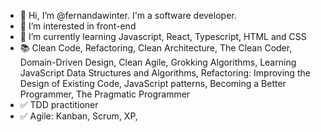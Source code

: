 - 👋 Hi, I’m @fernandawinter. I'm a software developer.
- 👀 I’m interested in front-end
- 🌱 I’m currently learning Javascript, React, Typescript, HTML and CSS
- 📚 Clean Code, Refactoring, Clean Architecture, The Clean Coder, Domain-Driven Design, Clean Agile, Grokking Algorithms, Learning JavaScript Data Structures and Algorithms, Refactoring: Improving the Design of Existing Code, JavaScript patterns, Becoming a Better Programmer, The Pragmatic Programmer
- ✅ TDD practitioner
- ✅ Agile: Kanban, Scrum, XP, 
